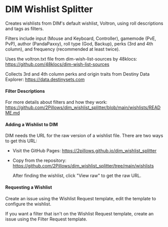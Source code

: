 # DIM Wishlist Splitter

Creates wishlists from DIM's default wishlist, Voltron, using roll descriptions and tags as filters. 

Filters include input (Mouse and Keyboard, Controller), gamemode (PvE, PvP), author (PandaPaxxy), roll type (God, Backup), perks (3rd and 4th column), and frequency (recommended at least twice).

Uses the voltron.txt file from dim-wish-list-sources by 48klocs: https://github.com/48klocs/dim-wish-list-sources

Collects 3rd and 4th column perks and origin traits from Destiny Data Explorer: https://data.destinysets.com

#### Filter Descriptions

For more details about filters and how they work: https://github.com/2Pillows/dim_wishlist_splitter/blob/main/wishlists/README.md

#### Adding a Wishlist to DIM

DIM needs the URL for the raw version of a wishlist file. There are two ways to get this URL:

- Visit the GitHub Pages: https://2pillows.github.io/dim_wishlist_splitter

- Copy from the repository: https://github.com/2Pillows/dim_wishlist_splitter/tree/main/wishlists

  After finding the wishlist, click "View raw" to get the raw URL.

#### Requesting a Wishlist

Create an issue using the Wishlist Request template, edit the template to configure the wishlist.

If you want a filter that isn't on the Wishlist Request template, create an issue using the Filter Request template.

